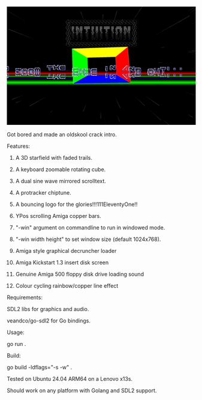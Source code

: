 ![Golang crack intro](cubeintro.png "cubeintro")

Got bored and made an oldskool crack intro.

Features:

1. A 3D starfield with faded trails.

2. A keyboard zoomable rotating cube.

3. A dual sine wave mirrored scrolltext.

4. A protracker chiptune.

5. A bouncing logo for the glories!!!111EleventyOne!!

6. YPos scrolling Amiga copper bars.

7. "-win" argument on commandline to run in windowed mode.

8. "-win width height" to set window size (default 1024x768).

9. Amiga style graphical decruncher loader 

10. Amiga Kickstart 1.3 insert disk screen

11. Genuine Amiga 500 floppy disk drive loading sound

12. Colour cycling rainbow/copper line effect


Requirements:

SDL2 libs for graphics and audio.

veandco/go-sdl2 for Go bindings.



Usage:

go run .



Build:

go build -ldflags="-s -w" .



Tested on Ubuntu 24.04 ARM64 on a Lenovo x13s.

Should work on any platform with Golang and SDL2 support.